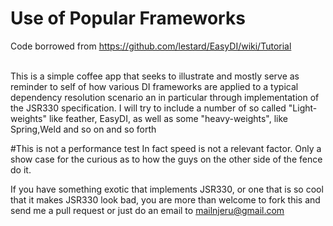 # Use of Popular Frameworks

Code borrowed from https://github.com/lestard/EasyDI/wiki/Tutorial <br><br>

This is a simple coffee app that seeks to illustrate and mostly serve as reminder to 
self of how various DI frameworks are applied to a typical dependency resolution scenario
an in particular through implementation of the JSR330 specification.
I will try to include a number of so called "Light-weights" like feather, EasyDI, 
as well as some "heavy-weights", like Spring,Weld and so on and so forth <br>

#This is not a performance test
In fact speed is not a relevant factor. Only a show case for the curious as to how the 
guys on the other side of the fence do it.<br>

If you have something exotic that implements JSR330, or one that is so cool that it 
makes JSR330 look bad, you are more than welcome to fork this and send me a pull request
or just do an email to mailnjeru@gmail.com
